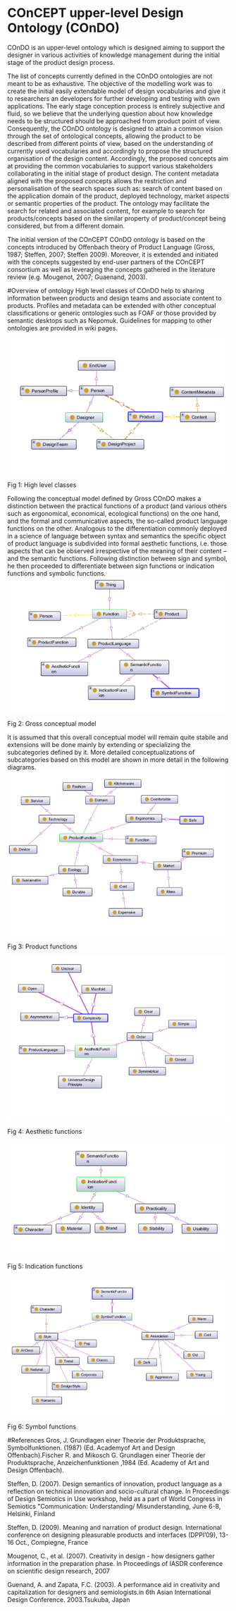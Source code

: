 # COnCEPT upper-level Design Ontology (COnDO)
COnDO is an upper-level ontology which is designed aiming to support the designer in various activities of knowledge management during the initial stage of the product design process.

The list of concepts currently defined in the COnDO ontologies are not meant to be as exhaustive. The objective of the modelling work was to create the initial easily extendable model of design vocabularies and give it to researchers an developers for further developing and testing with own applications.
The early stage conception process is entirely subjective and fluid, so we believe that the underlying question about how knowledge needs to be structured should be approached from product point of view. Consequently, the COnDO ontology is designed to attain a common vision through the set of ontological concepts, allowing the product to be described from different points of view, based on the understanding of currently used vocabularies and accordingly to propose the structured organisation of the design content. Accordingly, the proposed concepts aim at providing the common vocabularies to support various stakeholders collaborating in the initial stage of product design. The content metadata aligned with the proposed concepts allows the restriction and personalisation of the search spaces such as: search of content based on the application domain of the product, deployed technology, market aspects or semantic properties of the product. The ontology may facilitate the search for related and associated content, for example to search for products/concepts based on the similar property of product/concept being considered, but from a different domain.


The initial version of the COnCEPT COnDO ontology is based on the concepts introduced by Offenbach theory of Product Language (Gross, 1987; Steffen, 2007; Steffen 2009). Moreover, it is extended and initiated with the concepts suggested by end-user partners of the COnCEPT consortium as well as leveraging the concepts gathered in the literature review (e.g. Mougenot, 2007; Guaenand, 2003).

#Overview of ontology
High level classes of COnDO help to sharing information between products and design teams and associate content to products. Profiles and metadata can be extended with other conceptual classifications or generic ontologies such as FOAF or those provided by semantic desktops such as Nepomuk. Guidelines for mapping to other ontologies are provided in wiki pages. 

![alt tag](https://raw.githubusercontent.com/OntoRep/COnCEPT/master/COnDO%20high%20level%20classes.png)

Fig 1: High level classes

Following the conceptual model defined by Gross COnDO makes a distinction between the practical functions of a product (and various others such as ergonomical, economical, ecological functions) on the one hand, and the formal and communicative aspects, the so-called product language functions on the other. Analogous to the differentiation commonly deployed in a science of language between syntax and semantics the specific object of product language is subdivided into formal aesthetic functions, i.e. those aspects that can be observed irrespective of the meaning of their content – and the semantic functions. Following distinction between sign and symbol, he then proceeded to differentiate between sign functions or indication functions and symbolic functions. 
![alt tag](https://raw.githubusercontent.com/OntoRep/COnCEPT/master/Gross%20prduct%20language.png)

Fig 2: Gross conceptual model

It is assumed that this overall conceptual model will remain quite stabile and extensions will be done mainly by extending or specializing the subcategories defined by it. More detailed conceptualizations of subcategories based on this model are shown in more detail in the following diagrams. 
![alt tag](https://raw.githubusercontent.com/OntoRep/COnCEPT/master/Product%20functions.png)

Fig 3: Product functions

![alt tag](https://raw.githubusercontent.com/OntoRep/COnCEPT/master/Aesthetic%20functions.png)

Fig 4: Aesthetic functions

![alt tag](https://raw.githubusercontent.com/OntoRep/COnCEPT/master/Indication%20functions.png)

Fig 5: Indication functions

![alt tag](https://raw.githubusercontent.com/OntoRep/COnCEPT/master/Symbol%20functions.png)

Fig 6: Symbol functions

#References
Gros, J. Grundlagen einer Theorie der Produktsprache, Symbolfunktionen. (1987) (Ed. Academyof Art and Design Offenbach).Fischer R. and Mikosch G. Grundlagen einer Theorie der Produktsprache, Anzeichenfunktionen ,1984 (Ed. Academy of Art and Design Offenbach).

Steffen, D. (2007). Design semantics of innovation, product language as a reflection on technical innovation and socio-cultural change. In Proceedings of Design Semiotics in Use workshop, held as a part of World Congress in Semiotics "Communication: Understanding/ Misunderstanding, June 6-8, Helsinki, Finland

Steffen, D. (2009). Meaning and narration of product design. International conference on designing pleasurable products and interfaces (DPPI’09), 13-16 Oct., Compiegne, France

Mougenot, C., et al. (2007). Creativity in design - how designers gather information in the preparation phase. In Proceedings of IASDR conference on scientific design research, 2007

Guenand, A. and Zapata, F.C. (2003). A performance aid in creativity and capitalization for designers and semiologists.in 6th Asian International Design Conference. 2003.Tsukuba, Japan



